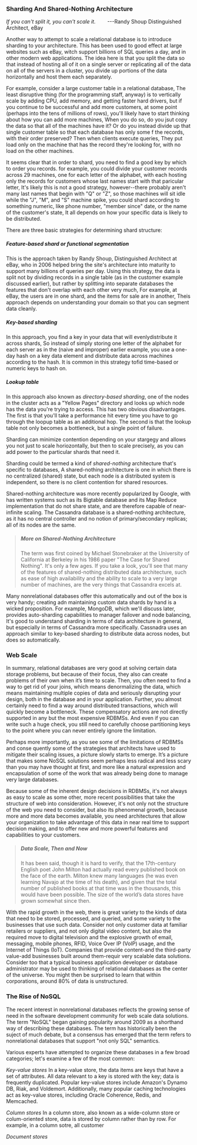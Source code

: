 ### Sharding And Shared-Nothing Architecture



*If you can't split it, you can't scale it.*
&emsp;&emsp;---Randy Shoup Distinguished Architect, eBay



Another way to attempt to scale a relational database is to introduce sharding to your architecture. This has been used to good effect at large websites such as eBay, witch support billions of SQL queries a day, and in other modern web applications. The idea here is that you split the data so that instead of hosting all of it on a single server or replicating all of the data on all of the servers in a cluster, you divide up portions of the data horizontally and host them each separately.

For example, consider a large customer table in a relational database, The least disruptive thing (for the programming staff, anyway) is to vertically scale by adding CPU, add memory, and getting faster hard drivers, but if you continue to be successful and add more customers, at some point (perhaps into the tens of millions of rows), you'll likely have to start thinking about how you can add more machines, When you do so, do  you  jsut copy the data so that all of the machines have it? Or do you instead divide up that single customer table so that each database has only some f the records, with their order preserved? Then when clients execute queries, They put load only on the machine that has the record they're looking for, with no load on the other machines.

It seems clear that in order to shard, you need to find a good key by which to order you records. for example, you could divide your customer records across 29 machines, one for each letter of the alphabet, with each hosting only the records for customers whose last names start with that paricular letter, It's likely this is not a good strategy, however--there probably aren't many last names that begin with "Q" or "Z", so those machines will sit idle while the "J", "M", and "S" machine spike, you could shard according to something numeric, like phone number, "member since" date, or the name of the customer's state, It all depends on how your specific data is likely to be distributed.

There are three basic strategies for determining shard structure:

##### *Feature-based shard or functional segmentation*

This is the approach taken by Randy Shoup, Distinguished Architect at eBay, who in 2006 helped bring the site's architecture into maturity to support many billions of queries per day. Using this strategy, the data is split not by dividing records in a single table (as in the customer example discussed earlier), but rather by splitting into separate databases the features that don't overlap with each other very much, For example, at eBay, the users are in one shard, and the items for sale are in another, Theis approach depends on understanding your domain so that you can segment data cleanly.

##### *Key-based sharding*
In this approach, you find a key in your data that will evenlydistribute it across shards, So instead of simply storing one letter of the alphabet for each server as in the (naive and improper) earlier example, you use a one-day hash on a key data element and distribute data across machines according to the hash. It is common in this strategy tofid time-based or numeric keys to hash on.

##### *Lookup table*
In this approach also known as *directory-based sharding*, one of the nodes in the cluster acts as a "Yellow Pages" directory and looks up which node has the data you're trying to access. This has two obvious disadvantages. The first is that you'll take a performance hit every time you have to go through  the loopup table as an additional hop. The second is that the lookup table not only becomes a bottleneck, but a single point of failure.

Sharding can minimize contention depending on your stargegy and allows you not just to scale horiozontally, but then to scale precisely, as you  can add power to the particular shards that need it.

Sharding could be termed a kind of *shared-nothing* architecture that's specific to databases, A shared-nothing architecture is one in which there is no centralized (shared) state, but each node is a distributed system is independent, so there is no client contention for shared resources.

Shared-nothing architecture was more recently popularized by Google, with has written systems such as its Bigtable database and its Map Reduce implementation that do not share state, and are therefore capable of near-infinite scaling. The Cassandra database is a shared-nothing architecture, as it has no central controller and no notion of primary/secondary replicas; all of its nodes are the same.

> ##### More on Shared-Nothing Architecture
> 
> The term was first coined by Michael Stonebraker at the University of California at Berkeley in his 1986 paper "The Case for Shared Nothing". It's only a few ages. If you take a look, you'll see that many of the features of shared-nothing distributed data architecture, such as ease of high availability and the ability to scale to a very large number of machines, are the very things that Cassandra excels at.

Many nonrelational databases offer this automatically and out of the box is very handy; creating adn maintaining custom data shards by hand is a wicked proposition. For example, MongoDB, which we'll discuss later, provides auto-sharding capabilities to manager failover and node balancing, It's good to understand sharding in terms of data architecture in general, but especially in terms of Cassandra more specifically. Cassnadra uses an approach similar to key-based sharding to distribute data across nodes, but does so automatically.

###  Web Scale

In summary, relational databases are very good at solving certain data storage problems, but because of their focus, they also can create problems of their own when it’s time to scale. Then, you often need to find a way to get rid of your joins, which means denormalizing the data, which means maintaining multiple copies of data and seriously disrupting your design, both in the database and in your application. Further, you almost certainly need to find a way around distributed transactions, which will quickly become a bottleneck. These compensatory actions are not directly supported
in any but the most expensive RDBMSs. And even if you can write such a huge check, you still need to carefully choose partitioning keys to the point where you can never entirely ignore the limitation.

Perhaps more importantly, as you see some of the limitations of RDBMSs and conse quently some of the strategies that architects have used to mitigate their scaling issues, a picture slowly starts to emerge. It’s a picture that makes some NoSQL solutions seem perhaps less radical and less scary than you may have thought at first, and more like a natural expression and encapsulation of some of the work that was already being done to manage very large databases.

Because some of the inherent design decisions in RDBMSs, it's not always as easy to scale as some other, more recent possibilities that take the structure of web into consideration. However, it's not only not the structure of the web you need to consider, but also its phenomenal growth, because more and more data becomes available, you need architectures that allow your organization to take advantage of this data in near real time to support decision making, and to offer new and more powerful features and capabilities to your customers.

> ##### Data Scale, Then and Now
> It has been said, though it is hard to verify, that the 17th-century English poet John Milton had actually read every published book on the face of the earth. Milton knew many languages (he was even learning Navajo at the time of his death), and given that the total number of published books at that time was in the thousands, this would have been possible. The size of the world’s data stores have grown somewhat since then.

With the rapid growth in the web, there is great variety to the kinds of data that need to be stored, processed, and queried, and some variety to the businesses that use such data. Consider not only customer data at familiar retailers or suppliers, and not only digital video content, but also the required move to digital television and the explosive growth of email, messaging, mobile phones, RFID, Voice Over IP (VoIP) usage, and the Internet of Things (IoT). Companies that provide content-and the third-party value-add businesses built around them-requir very scalable data solutions. Consider too that a typical business application developer or database administrator may be used to thinking of relational databases as the center of the universe. You might then be surprised to learn that within corporations, around 80% of data is unstructured.

### The Rise of NoSQL

The recent interest in nonrelational databases reflects the growing sense of need in the software development community for web scale data solutions.  The term "NoSQL" began gaining popularity around 2009 as a shorthand way of describing these databases. The term has historically been the suject of much debate, but a consensus has emerged that the term refers to nonrelational databases that support "not only SQL" semantics.

Various experts have attempted to organize these databases in a few broad categories; let's examine a few of the most common:

*Key-value stores*
In a key-value store, the data items are keys that have a set of attributes. All data relevant to a key is stored with the key; data is frequently duplicated. Popular key-value stores include Amazon's Dynamo DB, Riak, and Voldemort. Additionally, many popular caching technologies act as key-value stores, including Oracle Coherence, Redis, and Memcached.

*Column stores*
In a column store, also known as a wide-column  store or colum-oriented store, data is stored by column rather than by row. For example, in a column sotre, all customer

*Document stores*



